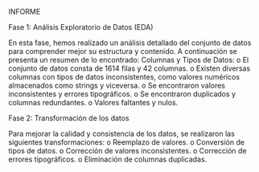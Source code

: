 INFORME

Fase 1: Análisis Exploratorio de Datos (EDA)

En esta fase, hemos realizado un análisis detallado del conjunto de datos para comprender mejor su estructura y contenido. A continuación se presenta un resumen de lo encontrado:
Columnas y Tipos de Datos:
o	El conjunto de datos consta de 1614 filas y 42 columnas.
o	Existen diversas columnas con tipos de datos inconsistentes, como valores numéricos almacenados como strings y viceversa.
o   Se encontraron valores inconsistentes y errores tipográficos.
o	Se encontraron duplicados y columnas redundantes.
o   Valores faltantes y nulos.

Fase 2: Transformación de los datos

Para mejorar la calidad y consistencia de los datos, se realizaron las siguientes transformaciones:
o   Reemplazo de valores.
o   Conversión de tipos de datos.
o	Corrección de valores inconsistentes.
o	Corrección de errores tipográficos.
o   Eliminación de columnas duplicadas.




